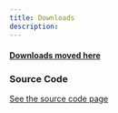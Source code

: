 ```yaml
---
title: Downloads
description:
---
```


#### [Downloads moved here](https://github.com/ungoogled-software/ungoogled-chromium#downloads)

### Source Code

[See the source code page](/source-code/)
